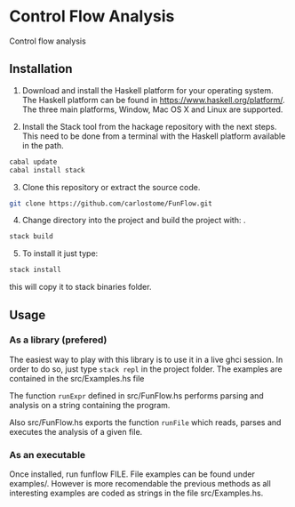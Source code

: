 # Control Flow Analysis

Control flow analysis

## Installation

1.  Download and install the Haskell platform for your operating system.
    The Haskell platform can be found in https://www.haskell.org/platform/. 
    The three main platforms, Window, Mac OS X and Linux are supported.

2. Install the Stack tool from the hackage repository with the next steps.
   This need to be done from a terminal with the Haskell platform available in
   the path.

```bash
cabal update
cabal install stack
```

3. Clone this repository or extract the source code.

```bash
git clone https://github.com/carlostome/FunFlow.git
```

4. Change directory into the project and build the project with: .

```bash
stack build
```

5. To install it just type:

```bash
stack install
```
this will copy it to stack binaries folder.

## Usage

### As a library (prefered)

The easiest way to play with this library is to use it in a live ghci session.
In order to do so, just type `stack repl` in the project folder. The examples
are contained in the src/Examples.hs file

The function `runExpr` defined in src/FunFlow.hs performs parsing and analysis
on a string containing the program.

Also src/FunFlow.hs exports the function `runFile` which reads, parses and
executes the analysis of a given file.

### As an executable

Once installed, run funflow FILE. File examples can be found under examples/.
However is more recomendable the previous methods as all interesting examples
are coded as strings in the file src/Examples.hs.
